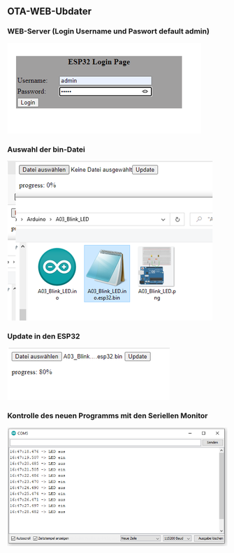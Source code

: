 ## OTA-WEB-Ubdater

### WEB-Server (Login Username und Paswort default admin)

![image](https://github.com/frankyhub/Arduino-Beispiele_I/blob/master/A61%20OTA-WEB-Ubdater/OTA1.png)

### Auswahl der bin-Datei
![image](https://github.com/frankyhub/Arduino-Beispiele_I/blob/master/A61%20OTA-WEB-Ubdater/OTA2.png)

### Update in den ESP32
![image](https://github.com/frankyhub/Arduino-Beispiele_I/blob/master/A61%20OTA-WEB-Ubdater/OTA3.png)

### Kontrolle des neuen Programms mit den Seriellen Monitor
![image](https://github.com/frankyhub/Arduino-Beispiele_I/blob/master/A61%20OTA-WEB-Ubdater/OTA4.png)
